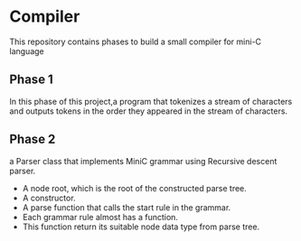 # Compiler
This repository contains phases to build a small compiler for mini-C language
## Phase 1 
In this phase of this
project,a program that tokenizes a stream of characters and
outputs tokens in the order they appeared in the stream of characters.

## Phase 2
a Parser class that implements MiniC grammar using
Recursive descent parser.
- A node root, which is the root of the constructed parse tree.
- A constructor.
- A parse function that calls the start rule in the grammar.
- Each grammar rule almost has a function.
- This function return its suitable node data type
from parse tree.
